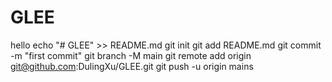 # GLEE
hello
echo "# GLEE" >> README.md
git init
git add README.md
git commit -m "first commit"
git branch -M main
git remote add origin git@github.com:DulingXu/GLEE.git
git push -u origin mains
